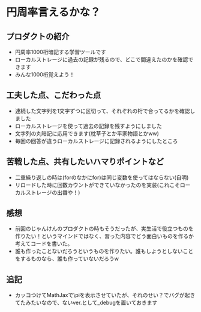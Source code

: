  # 円周率言えるかな？
## プロダクトの紹介
- 円周率1000桁暗記する学習ツールです
- ローカルストレージに過去の記録が残るので、どこで間違えたのかを確認できます
- みんな1000桁覚えよう！
## 工夫した点、こだわった点
- 連続した文字列を1文字ずつに区切って、それぞれの桁で合ってるかを確認しました
- ローカルストレージを使って過去の記録を残すようにしました
- 文字列の丸暗記に応用できます(枕草子とか平家物語とかww)
- 毎回の回答が違うローカルストレージに記録されるようにしたところ
## 苦戦した点、共有したいハマりポイントなど
- 二重繰り返しの時は(forのなかにfor)は同じ変数を使ってはならない(自明)
- リロードした時に回数カウントができていなかったのを実装(これこそローカルストレージの出番や！)
## 感想
- 前回のじゃんけんのプロダクトの時もそうだったが、実生活で役立つものを作りたい！というマインドではなく、習った内容でどう面白いものを作るか考えてコードを書いた。
- 誰も作ったことないだろうというものを作りたい。誰もしようとしないことをするものなら、誰も作っていないだろうw 
## 追記
- カッコつけてMathJaxで\piを表示させていたが、それのせい？でバグが起きてたみたいなので、ないver.として_debugを置いておきます
